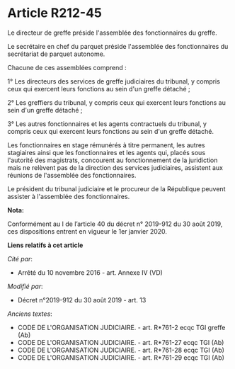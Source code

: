 # Article R212-45

Le directeur de greffe préside l'assemblée des fonctionnaires du greffe.

Le secrétaire en chef du parquet préside l'assemblée des fonctionnaires du secrétariat de parquet autonome.

Chacune de ces assemblées comprend :

1° Les directeurs des services de greffe judiciaires du tribunal, y compris ceux qui exercent leurs fonctions au sein d'un
greffe détaché ;

2° Les greffiers du tribunal, y compris ceux qui exercent leurs fonctions au sein d'un greffe détaché ;

3° Les autres fonctionnaires et les agents contractuels du tribunal, y compris ceux qui exercent leurs fonctions au sein d'un
greffe détaché.

Les fonctionnaires en stage rémunérés à titre permanent, les autres stagiaires ainsi que les fonctionnaires et les agents
qui, placés sous l'autorité des magistrats, concourent au fonctionnement de la juridiction mais ne relèvent pas de la
direction des services judiciaires, assistent aux réunions de l'assemblée des fonctionnaires.

Le président du tribunal judiciaire et le procureur de la République peuvent assister à l'assemblée des fonctionnaires.

**Nota:**

Conformément au I de l’article 40 du décret n° 2019-912 du 30 août 2019, ces dispositions entrent en vigueur le 1er janvier
2020.

**Liens relatifs à cet article**

_Cité par_:

  - Arrêté du 10 novembre 2016 - art. Annexe IV (VD)

_Modifié par_:

  - Décret n°2019-912 du 30 août 2019 - art. 13

_Anciens textes_:

  - CODE DE L'ORGANISATION JUDICIAIRE. - art. R*761-2 ecqc TGI greffe (Ab)
  - CODE DE L'ORGANISATION JUDICIAIRE. - art. R*761-27 ecqc TGI (Ab)
  - CODE DE L'ORGANISATION JUDICIAIRE. - art. R*761-28 ecqc TGI (Ab)
  - CODE DE L'ORGANISATION JUDICIAIRE. - art. R*761-29 ecqc TGI (Ab)
